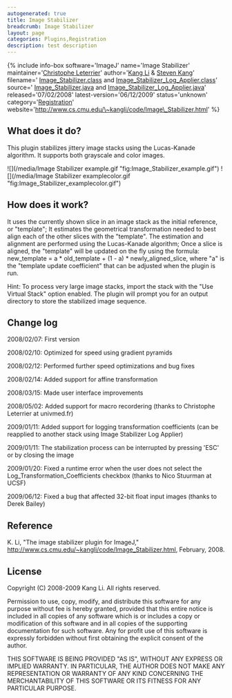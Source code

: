 ```yaml
---
autogenerated: true
title: Image Stabilizer
breadcrumb: Image Stabilizer
layout: page
categories: Plugins,Registration
description: test description
---
```


{% include info-box software='ImageJ' name='Image Stabilizer' maintainer='[Christophe Leterrier](mailto:christophe_dot_leterrier_at_gmail_dot_com)' author='[Kang Li](mailto:kangli_at_cs_dot_cmu_dot_edu) & [Steven Kang](mailto:skang_at_andrew_dot_cmu_dot_edu)' filename=' [Image\_Stabilizer.class](http://www.cs.cmu.edu/~kangli/code/Image_Stabilizer.class) and [Image\_Stabilizer\_Log\_Applier.class](http://www.cs.cmu.edu/~kangli/code/Image_Stabilizer_Log_Applier.class)' source=' [Image\_Stabilizer.java](http://www.cs.cmu.edu/~kangli/code/Image_Stabilizer.java) and [Image\_Stabilizer\_Log\_Applier.java](http://www.cs.cmu.edu/~kangli/code/Image_Stabilizer_Log_Applier.java)' released='07/02/2008' latest-version='06/12/2009' status='unknown' category='[Registration](Category_Registration)' website='http://www.cs.cmu.edu/\~kangli/code/Image\_Stabilizer.html' %}

What does it do?
----------------

This plugin stabilizes jittery image stacks using the Lucas-Kanade algorithm. It supports both grayscale and color images.

![](/media/Image Stabilizer example.gif "fig:Image_Stabilizer_example.gif") ![](/media/Image Stabilizer examplecolor.gif "fig:Image_Stabilizer_examplecolor.gif")

How does it work?
-----------------

It uses the currently shown slice in an image stack as the initial reference, or "template"; It estimates the geometrical transformation needed to best align each of the other slices with the "template". The estimation and alignment are performed using the Lucas-Kanade algorithm; Once a slice is aligned, the "template" will be updated on the fly using the formula: new\_template = a \* old\_template + (1 - a) \* newly\_aligned\_slice, where "a" is the "template update coefficient" that can be adjusted when the plugin is run.

Hint: To process very large image stacks, import the stack with the "Use Virtual Stack" option enabled. The plugin will prompt you for an output directory to store the stabilized image sequence.

Change log
----------

2008/02/07: First version

2008/02/10: Optimized for speed using gradient pyramids

2008/02/12: Performed further speed optimizations and bug fixes

2008/02/14: Added support for affine transformation

2008/03/15: Made user interface improvements

2008/05/02: Added support for macro recordering (thanks to Christophe Leterrier at univmed.fr)

2009/01/11: Added support for logging transformation coefficients (can be reapplied to another stack using Image Stabilizer Log Applier)

2009/01/11: The stabilization process can be interrupted by pressing 'ESC' or by closing the image

2009/01/20: Fixed a runtime error when the user does not select the Log\_Transformation\_Coefficients checkbox (thanks to Nico Stuurman at UCSF)

2009/06/12: Fixed a bug that affected 32-bit float input images (thanks to Derek Bailey)

Reference
---------

K. Li, "The image stabilizer plugin for ImageJ," http://www.cs.cmu.edu/~kangli/code/Image_Stabilizer.html, February, 2008.

License
-------

Copyright (C) 2008-2009 Kang Li. All rights reserved.

Permission to use, copy, modify, and distribute this software for any purpose without fee is hereby granted, provided that this entire notice is included in all copies of any software which is or includes a copy or modification of this software and in all copies of the supporting documentation for such software. Any for profit use of this software is expressly forbidden without first obtaining the explicit consent of the author.

THIS SOFTWARE IS BEING PROVIDED "AS IS", WITHOUT ANY EXPRESS OR IMPLIED WARRANTY. IN PARTICULAR, THE AUTHOR DOES NOT MAKE ANY REPRESENTATION OR WARRANTY OF ANY KIND CONCERNING THE MERCHANTABILITY OF THIS SOFTWARE OR ITS FITNESS FOR ANY PARTICULAR PURPOSE.

 
